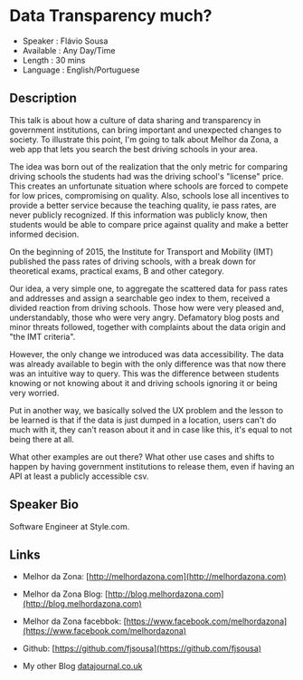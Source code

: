 Data Transparency much?
========================

* Speaker   : Flávio Sousa
* Available : Any Day/Time
* Length    : 30 mins
* Language  : English/Portuguese

Description
-----------

This talk is about how a culture of data sharing and transparency in government institutions, can bring important and unexpected changes to society. To illustrate this point, I'm going to talk about Melhor da Zona, a web app that lets you search the best driving schools in your area.

The idea was born out of the realization that the only metric for comparing driving schools the students had was the driving school's "license" price. This creates an unfortunate situation where schools are forced to compete for low prices, compromising on quality. Also, schools lose all incentives to provide a better service because the teaching quality, ie pass rates, are never publicly recognized. If this information was publicly know, then students would be able to compare price against quality and make a better informed decision.

On the beginning of 2015, the Institute for Transport and Mobility (IMT) published the pass rates of driving schools, with a break down for theoretical exams, practical exams, B and other category.

Our idea, a very simple one, to aggregate the scattered data for pass rates and addresses and assign a searchable geo index to them, received a divided reaction from driving schools. Those how were very pleased and, understandably, those who were very angry. Defamatory blog posts and minor threats followed, together with  complaints about the data origin and "the IMT criteria".

However, the only change we introduced was data accessibility. The data was already available to begin with the only difference was that now there was an intuitive way to query. This was the difference between students knowing or not knowing about it and driving schools ignoring it or being very worried. 

Put in another way, we basically solved the UX problem and the lesson to be learned is that if the data is just dumped in a location, users can't do much with it, they can't reason about it and in case like this, it's equal to not being there at all.

What other examples are out there? What other use cases and shifts to happen by having government institutions to release them, even if having an API at least a publicly accessible csv.


Speaker Bio
-----------

Software Engineer at Style.com.

Links
-----

* Melhor da Zona: [http://melhordazona.com](http://melhordazona.com)
* Melhor da Zona Blog: [http://blog.melhordazona.com](http://blog.melhordazona.com)
* Melhor da Zona facebbok: [https://www.facebook.com/melhordazona](https://www.facebook.com/melhordazona)

* Github: [https://github.com/fjsousa](https://github.com/fjsousa)
* My other Blog [datajournal.co.uk](datajournal.co.uk)
